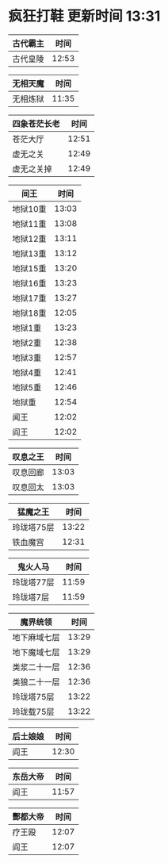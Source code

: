 # 疯狂打鞋 更新时间 13:31

| 古代霸主   | 时间    |
|--------|-------|
| 古代皇陵 | 12:53 |

| 无相天魔   | 时间    |
|--------|-------|
| 无相炼狱 | 11:35 |

| 四象苍茫长老   | 时间    |
|--------|-------|
| 苍茫大厅 | 12:51 |
| 虚无之关 | 12:49 |
| 虚无之关掉 | 12:49 |

| 间王   | 时间    |
|--------|-------|
| 地狱10重 | 13:03 |
| 地狱11重 | 13:08 |
| 地狱12重 | 13:11 |
| 地狱13重 | 13:12 |
| 地狱15重 | 13:20 |
| 地狱16重 | 13:23 |
| 地狱17重 | 13:27 |
| 地狱18重 | 12:05 |
| 地狱1重 | 13:23 |
| 地狱2重 | 12:38 |
| 地狱3重 | 12:57 |
| 地狱4重 | 12:41 |
| 地狱5重 | 12:46 |
| 地狱重 | 12:54 |
| 闻王 | 12:02 |
| 阎王 | 12:02 |

| 叹息之王   | 时间    |
|--------|-------|
| 叹息回廊 | 13:03 |
| 叹息回太 | 13:03 |

| 猛魔之王   | 时间    |
|--------|-------|
| 玲珑塔75层 | 13:22 |
| 铁血魔宫 | 12:31 |

| 鬼火人马   | 时间    |
|--------|-------|
| 玲珑塔77层 | 11:59 |
| 玲珑塔7层 | 11:59 |

| 魔界统领   | 时间    |
|--------|-------|
| 地下麻域七层 | 13:29 |
| 地下魔域七层 | 13:29 |
| 类浆二十一层 | 12:36 |
| 类狼二十一层 | 12:36 |
| 玲珑塔75层 | 13:22 |
| 玲珑载75层 | 13:22 |

| 后土娘娘   | 时间    |
|--------|-------|
| 阎王 | 12:30 |

| 东岳大帝   | 时间    |
|--------|-------|
| 阎王 | 11:57 |

| 酆都大帝   | 时间    |
|--------|-------|
| 疗王殴 | 12:07 |
| 阎王 | 12:07 |